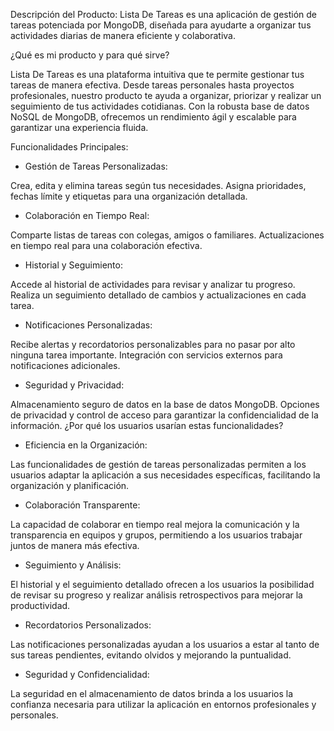 Descripción del Producto:
Lista De Tareas es una aplicación de gestión de tareas potenciada por MongoDB, diseñada para ayudarte a organizar tus actividades diarias de manera eficiente y colaborativa.

¿Qué es mi producto y para qué sirve?

Lista De Tareas es una plataforma intuitiva que te permite gestionar tus tareas de manera efectiva. Desde tareas personales hasta proyectos profesionales, nuestro producto te ayuda a organizar, priorizar y realizar un seguimiento de tus actividades cotidianas. Con la robusta base de datos NoSQL de MongoDB, ofrecemos un rendimiento ágil y escalable para garantizar una experiencia fluida.

Funcionalidades Principales:

* Gestión de Tareas Personalizadas:

Crea, edita y elimina tareas según tus necesidades.
Asigna prioridades, fechas límite y etiquetas para una organización detallada.

* Colaboración en Tiempo Real:

Comparte listas de tareas con colegas, amigos o familiares.
Actualizaciones en tiempo real para una colaboración efectiva.

* Historial y Seguimiento:

Accede al historial de actividades para revisar y analizar tu progreso.
Realiza un seguimiento detallado de cambios y actualizaciones en cada tarea.

* Notificaciones Personalizadas:

Recibe alertas y recordatorios personalizables para no pasar por alto ninguna tarea importante.
Integración con servicios externos para notificaciones adicionales.

* Seguridad y Privacidad:

Almacenamiento seguro de datos en la base de datos MongoDB.
Opciones de privacidad y control de acceso para garantizar la confidencialidad de la información.
¿Por qué los usuarios usarían estas funcionalidades?

* Eficiencia en la Organización:

Las funcionalidades de gestión de tareas personalizadas permiten a los usuarios adaptar la aplicación a sus necesidades específicas, facilitando la organización y planificación.

* Colaboración Transparente:

La capacidad de colaborar en tiempo real mejora la comunicación y la transparencia en equipos y grupos, permitiendo a los usuarios trabajar juntos de manera más efectiva.

* Seguimiento y Análisis:

El historial y el seguimiento detallado ofrecen a los usuarios la posibilidad de revisar su progreso y realizar análisis retrospectivos para mejorar la productividad.

* Recordatorios Personalizados:

Las notificaciones personalizadas ayudan a los usuarios a estar al tanto de sus tareas pendientes, evitando olvidos y mejorando la puntualidad.

* Seguridad y Confidencialidad:

La seguridad en el almacenamiento de datos brinda a los usuarios la confianza necesaria para utilizar la aplicación en entornos profesionales y personales.